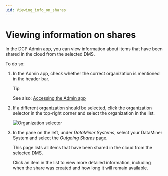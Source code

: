 ```yaml
---
uid: Viewing_info_on_shares
---
```


# Viewing information on shares

In the DCP Admin app, you can view information about items that have been shared in the cloud from the selected DMS.

To do so:

1. In the Admin app, check whether the correct organization is mentioned in the header bar.

   > [!TIP]
   > See also: [Accessing the Admin app](xref:Accessing_the_Admin_app)

1. If a different organization should be selected, click the organization selector in the top-right corner and select the organization in the list.

   ![Organization selector](~/user-guide/images/CloudAdmin_Selector.png)

1. In the pane on the left, under *DataMiner Systems*, select your DataMiner System and select the *Outgoing Shares* page.

   This page lists all items that have been shared in the cloud from the selected DMS.

   Click an item in the list to view more detailed information, including when the share was created and how long it will remain available.
